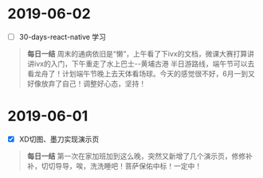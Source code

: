 # 2019-06-02
* [ ] 30-days-react-native 学习
> **每日一结** 周末的通病依旧是“懒”，上午看了下ivx的文档，微课大赛打算讲讲ivx的入门，下午重走了水上巴士--黄埔古港 半日游路线，端午节可以去看龙舟了！计划端午节晚上去天体看场球。今天的感觉很不好，6月一到又好像放弃了自己！调整好心态，坚持！

# 2019-06-01
* [x] XD切图、墨刀实现演示页
> **每日一结** 第一次在家加班加到这么晚，突然又新增了几个演示页，修修补补，切切导导，唉，洗洗睡吧！菩萨保佑中标！一定中！